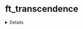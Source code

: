 # ft_transcendence


<details><h1>Modules</h1>

## 🛠️ Web (backend/frontend)
   ├── Major: Framework Backend (Fastify + Node.js)
   │   └── ⚠ Nécessaire pour sortir du PHP
   ├── Minor: Frontend Toolkit (Tailwind + TS)
   └── Minor: Database (SQLite)
       └── ⚠ Nécessaire si tu as un backend avec données persistantes

## 👤 User Management
   ├── Major: Standard User Auth (register, login, stats, avatar, friends)
   │   └── Très cohérent avec un backend
   └── Major: Remote Auth (Google Sign-In)
       └── Bonus en ergonomie mais plus complexe

## 🎮 Gameplay & UX
   ├── Major: Remote Players (essentiel pour multijoueur à distance)
   ├── Major: Multiplayer (jeu à 3+)
   ├── Major: Another Game + Matchmaking + History
   ├── Major: Live Chat (invite, block, notif tournoi)
   └── Minor: Game Customization (power-ups, map)

## 🧠 AI & Stats
   ├── Major: AI Opponent (⚠️ sans A*, simule un humain)
   └── Minor: Stats Dashboards (graphiques, historique, user tracking)

## 🔐 Cybersecurity
   ├── Major: WAF + Vault (production-grade security)
   ├── Major: JWT + 2FA
   └── Minor: GDPR Compliance

## ⚙️ DevOps
   ├── Major: Microservices Backend (si tu veux découper les responsabilités)
   ├── Major: ELK Log System
   └── Minor: Monitoring (Prometheus + Grafana)

## 🖼️ Graphics
   └── Major: 3D Pong (Babylon.js) — très visuel, pas obligatoire

## 🌍 Accessibility
   ├── Minor: Mobile & device support
   ├── Minor: Browser compatibility
   ├── Minor: Multi-language
   ├── Minor: Accessibility (malvoyants)
   └── Minor: Server-Side Rendering

## 🕹️ Server-Side Pong
   ├── Major: Pong avec API + logique côté serveur
   └── Major: Pong en CLI connecté au web (très original !)

</details>
